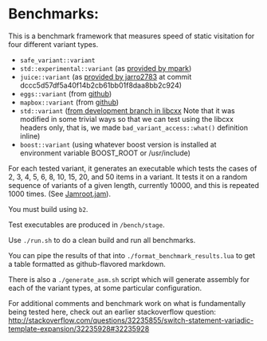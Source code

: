 Benchmarks:
===========

This is a benchmark framework that measures speed of static visitation for four different variant types.

- `safe_variant::variant`
- `std::experimental::variant` (as [provided by mpark](https://github.com/mpark/variant))
- `juice::variant` (as [provided by jarro2783](https://github.com/jarro2783/thenewcpp/blob/master/juice/variant.hpp) at commit dccc5d57df5a40f14b2cb61bb01f8daa8bb2c924)
- `eggs::variant` (from [github](https://github.com/eggs-cpp/variant))
- `mapbox::variant` (from [github](https://github.com/mapbox/variant))
- `std::variant` ([from development branch in libcxx](https://github.com/efcs/libcxx/blob/3de7abb16f6733746e1720f6a1ee904e32ad7b82/include/variant) Note that it was modified in some trivial ways so that we can test using the libcxx headers only, that is, we made `bad_variant_access::what()` definition inline)
- `boost::variant` (using whatever boost version is installed at environment variable BOOST_ROOT or /usr/include)

For each tested variant, it generates an executable which tests the cases of 2, 3, 4, 5, 6, 8, 10, 15, 20, and 50 items in a variant.
It tests it on a random sequence of variants of a given length, currently 10000, and this is repeated 1000 times.
(See [Jamroot.jam](/bench/Jamroot.jam)).

You must build using `b2`.

Test executables are produced in `/bench/stage`.

Use `./run.sh` to do a clean build and run all benchmarks.  

You can pipe the results of that into `./format_benchmark_results.lua` to get a table formatted as github-flavored markdown.  

There is also a `./generate_asm.sh` script which will generate assembly for each of the variant types, at some particular configuration.

For additional comments and benchmark work on what is fundamentally being tested here, check out an earlier stackoverflow question:
http://stackoverflow.com/questions/32235855/switch-statement-variadic-template-expansion/32235928#32235928

